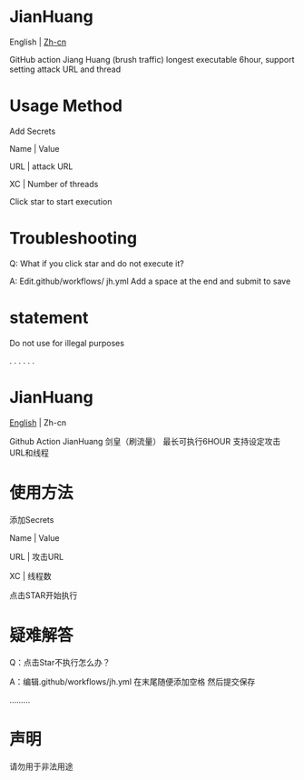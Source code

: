 # JianHuang
English | [Zh-cn](#JianHuang-1)

GitHub action Jiang Huang (brush traffic) longest executable 6hour, support setting attack URL and thread

# Usage Method

Add Secrets

Name   |   Value

URL    |    attack URL

XC     | Number of threads

Click star to start execution

# Troubleshooting

Q: What if you click star and do not execute it?

A: Edit.github/workflows/ jh.yml Add a space at the end and submit to save

# statement

Do not use for illegal purposes

.
. 
. 
. 
. 
. 
# JianHuang
[English](#JianHuang) | Zh-cn

Github Action JianHuang
剑皇（刷流量） 最长可执行6HOUR
支持设定攻击URL和线程


# 使用方法
添加Secrets

Name    |     Value

URL     |     攻击URL

XC      |      线程数

点击STAR开始执行

# 疑难解答
Q：点击Star不执行怎么办？

A：编辑.github/workflows/jh.yml 在末尾随便添加空格 然后提交保存

………

# 声明
请勿用于非法用途
 
